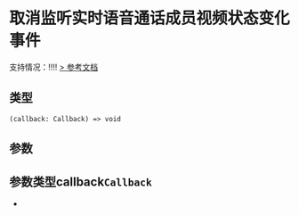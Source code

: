 # 取消监听实时语音通话成员视频状态变化事件
支持情况：!!!!
[> 参考文档
](https://developers.weixin.qq.com/miniprogram/dev/api/media/voip/wx.offVoIPVideoMembersChanged.html)
## 类型[​](offVoIPVideoMembersChanged.html#类型)
```tsx
(callback: Callback) => void
```

## 参数[​](offVoIPVideoMembersChanged.html#参数)
参数类型callback`Callback`
- 
-

